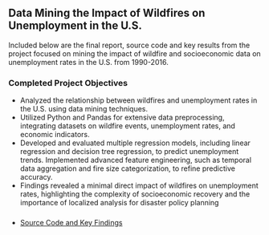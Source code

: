 ## Data Mining the Impact of Wildfires on Unemployment in the U.S.

Included below are the final report, source code and key results from the project focused on mining the impact of wildfire and socioeconomic data on unemployment rates in the U.S. from 1990-2016.  

### Completed Project Objectives
* Analyzed the relationship between wildfires and unemployment rates in the U.S. using data mining techniques. 
* Utilized Python and Pandas for extensive data preprocessing, integrating datasets on wildfire events, unemployment rates, and economic indicators. 
* Developed and evaluated multiple regression models, including linear regression and decision tree regression, to predict unemployment trends. Implemented advanced feature engineering, such as temporal data aggregation and fire size categorization, to refine predictive accuracy. 
* Findings revealed a minimal direct impact of wildfires on unemployment rates, highlighting the complexity of socioeconomic recovery and the importance of localized analysis for disaster policy planning

### 
- [Source Code and Key Findings](https://drive.google.com/drive/folders/1wRK6XL-dOrjOXt1FO064eWUK1SHnFAk-)
